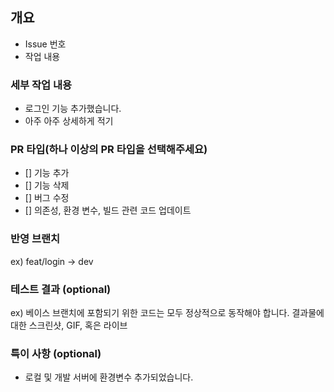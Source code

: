 ## 개요 
- Issue 번호
- 작업 내용

### 세부 작업 내용
- 로그인 기능 추가했습니다.
- 아주 아주 상세하게 적기

### PR 타입(하나 이상의 PR 타입을 선택해주세요)
- [] 기능 추가
- [] 기능 삭제
- [] 버그 수정
- [] 의존성, 환경 변수, 빌드 관련 코드 업데이트

### 반영 브랜치
ex) feat/login -> dev

### 테스트 결과 (optional)
ex) 베이스 브랜치에 포함되기 위한 코드는 모두 정상적으로 동작해야 합니다. 결과물에 대한 스크린샷, GIF, 혹은 라이브

### 특이 사항 (optional)
- 로컬 및 개발 서버에 환경변수 추가되었습니다.
